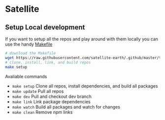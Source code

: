 # Satellite


## Setup Local development

If you want to setup all the repos and play around with them locally you can use the handy [Makefile](https://github.com/satellite-earth/.github/blob/master/tools/Makefile)

```sh
# download the Makefile
wget https://raw.githubusercontent.com/satellite-earth/.github/master/tools/Makefile
# clone, install, link, and build repos
make setup
```

Avaliable commands
- `make setup` Clone all repos, install dependencies, and build all packages
- `make update` Pull all repos
- `make dev` Pull and checkout dev branch
- `make link` Link package dependencies
- `make watch` Build all packages and watch for changes
- `make clean` Remove npm links
